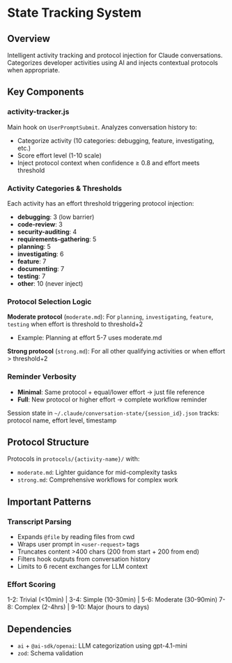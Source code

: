 # State Tracking System

## Overview
Intelligent activity tracking and protocol injection for Claude conversations. Categorizes developer activities using AI and injects contextual protocols when appropriate.

## Key Components

### activity-tracker.js
Main hook on `UserPromptSubmit`. Analyzes conversation history to:
- Categorize activity (10 categories: debugging, feature, investigating, etc.)
- Score effort level (1-10 scale)
- Inject protocol context when confidence ≥ 0.8 and effort meets threshold

### Activity Categories & Thresholds
Each activity has an effort threshold triggering protocol injection:
- **debugging**: 3 (low barrier)
- **code-review**: 3
- **security-auditing**: 4
- **requirements-gathering**: 5
- **planning**: 5
- **investigating**: 6
- **feature**: 7
- **documenting**: 7
- **testing**: 7
- **other**: 10 (never inject)

### Protocol Selection Logic
**Moderate protocol** (`moderate.md`): For `planning`, `investigating`, `feature`, `testing` when effort is threshold to threshold+2
  - Example: Planning at effort 5-7 uses moderate.md

**Strong protocol** (`strong.md`): For all other qualifying activities or when effort > threshold+2

### Reminder Verbosity
- **Minimal**: Same protocol + equal/lower effort → just file reference
- **Full**: New protocol or higher effort → complete workflow reminder

Session state in `~/.claude/conversation-state/{session_id}.json` tracks: protocol name, effort level, timestamp

## Protocol Structure
Protocols in `protocols/{activity-name}/` with:
- `moderate.md`: Lighter guidance for mid-complexity tasks
- `strong.md`: Comprehensive workflows for complex work

## Important Patterns

### Transcript Parsing
- Expands `@file` by reading files from cwd
- Wraps user prompt in `<user-request>` tags
- Truncates content >400 chars (200 from start + 200 from end)
- Filters hook outputs from conversation history
- Limits to 6 recent exchanges for LLM context

### Effort Scoring
1-2: Trivial (<10min) | 3-4: Simple (10-30min) | 5-6: Moderate (30-90min)
7-8: Complex (2-4hrs) | 9-10: Major (hours to days)

## Dependencies
- `ai` + `@ai-sdk/openai`: LLM categorization using gpt-4.1-mini
- `zod`: Schema validation
